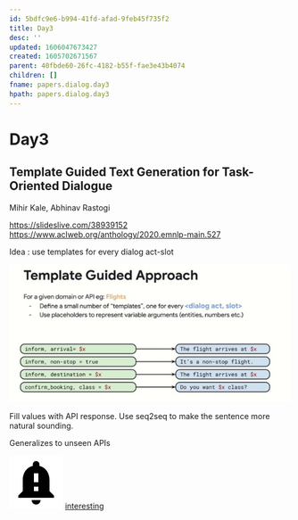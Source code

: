 ```yaml
---
id: 5bdfc9e6-b994-41fd-afad-9feb45f735f2
title: Day3
desc: ''
updated: 1606047673427
created: 1605702671567
parent: 40fbde60-26fc-4182-b55f-fae3e43b4074
children: []
fname: papers.dialog.day3
hpath: papers.dialog.day3
---
```

# Day3

## Template Guided Text Generation for Task-Oriented Dialogue

Mihir Kale, Abhinav Rastogi 

<https://slideslive.com/38939152>
<https://www.aclweb.org/anthology/2020.emnlp-main.527>

Idea : use templates for every dialog act-slot

![](../assets/images/2020-11-18-13-34-55.png)

Fill values with API response.
Use seq2seq to make the sentence more natural sounding.

Generalizes to unseen APIs

![](../assets/images/2020-11-22-13-15-42.png)
[interesting](8c716ab6-e253-4b05-8167-ad399382adbb)

